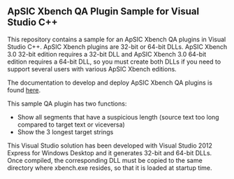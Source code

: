 ## ApSIC Xbench QA Plugin Sample for Visual Studio C++
This repository contains a sample for an ApSIC Xbench QA plugins in Visual Studio C++. ApSIC Xbench plugins are 32-bit or 64-bit DLLs.  ApSIC Xbench 3.0 32-bit edition requires a 32-bit DLL and ApSIC Xbench 3.0 64-bit edition requires a 64-bit DLL, so you must create both DLLs if you need to support several users with various ApSIC Xbench editions.

The documentation to develop and deploy ApSIC Xbench QA plugins is found [here](http://www.xbench.net/download/ApSIC.Xbench.3.0.QA.Plug-in.Reference.Guide.pdf).

This sample QA plugin has two functions:
* Show all segments that have a suspicious length (source text too long compared to target text or viceversa)
* Show the 3 longest target strings

This Visual Studio solution has been developed with Visual Studio 2012 Express for Windows Desktop and it generates 32-bit and 64-bit DLLs.  Once compiled, the corresponding DLL must be copied to the same directory where xbench.exe resides, so that it is loaded at startup time. 
